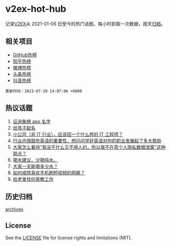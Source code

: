 # v2ex-hot-hub

 记录[V2EX](https://www.v2ex.com/)从 2021-01-06 日至今的热门话题。每小时抓取一次数据，按天[归档](archives)。
 
 ## 相关项目

- [GitHub热榜](https://github.com/it985/github-hot-hub)
- [知乎热榜](https://github.com/it985/zhihu-hot-hub)
- [微博热榜](https://github.com/it985/weibo-hot-hub)
- [头条热榜](https://github.com/it985/toutiao-hot-hub)
- [抖音热榜](https://github.com/it985/douyin-hot-hub)


 `更新时间：2023-07-20 14:07:06 +0800`

## 热议话题

1. [征询象棋 app 名字](https://www.v2ex.com/t/957995)
1. [给孩子起名](https://www.v2ex.com/t/958173)
1. [小公司（非 IT 行业），应该招一个什么样的 IT 工程师？](https://www.v2ex.com/t/957969)
1. [行业内很鼓吹英语的重要性，想问问学好英语对你的职业发展起了多大帮助](https://www.v2ex.com/t/958207)
1. [大家怎么看待"我没干什么见不得人的，所以我不在意个人隐私数据泄露"这种观点？](https://www.v2ex.com/t/958060)
1. [喝水建议，少喝纯水。](https://www.v2ex.com/t/958168)
1. [大家一天能喝多少水？](https://www.v2ex.com/t/958001)
1. [如何戒除喜欢手机刷短视频的网瘾？](https://www.v2ex.com/t/958161)
1. [给老爹找份家教工作](https://www.v2ex.com/t/958188)

## 历史归档

[archives](archives)

## License

See the [LICENSE](LICENSE) file for license rights and limitations (MIT).
